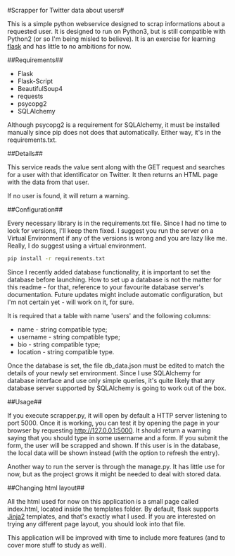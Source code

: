 #Scrapper for Twitter data about users#

This is a simple python webservice designed to scrap
informations about a requested user. It is designed to run on Python3,
but is still compatible with Python2 (or so I'm being misled to believe). 
It is an exercise for learning [flask][flask] and has little to no
ambitions for now.

##Requirements##
- Flask
- Flask-Script
- BeautifulSoup4
- requests
- psycopg2
- SQLAlchemy

Although psycopg2 is a requirement for SQLAlchemy, it must be installed manually
since pip does not does that automatically. Either way, it's in the requirements.txt.

##Details##

This service reads the value sent along with the GET request
and searches for a user with that identificator on Twitter.
It then returns an HTML page with the data from that user.

If no user is found, it will return a warning.

##Configuration##

Every necessary library is in the requirements.txt file. Since I had no time
to look for versions, I'll keep them fixed. I suggest you run the server on a
Virtual Environment if any of the versions is wrong and you are lazy like me.
Really, I do suggest using a virtual environment.

```sh
pip install -r requirements.txt
```

Since I recently added database functionality, it is important to set the database
before launching. How to set up a database is not the matter for this readme - for that,
reference to your favourite database server's documentation. Future updates might include
automatic configuration, but I'm not certain yet - will work on it, for sure.

It is required that a table with name 'users' and the following columns:
- name - string compatible type;
- username - string compatible type;
- bio - string compatible type;
- location - string compatible type.

Once the database is set, the file db\_data.json must be edited to match the details of
your newly set environment. Since I use SQLAlchemy for database interface and use only
simple queries, it's quite likely that any database server supported by SQLAlchemy is
going to work out of the box.

##Usage##

If you execute scrapper.py, it will open by default a HTTP server
listening to port 5000. Once it is working, you can test it by
opening the page in your browser by requesting http://127.0.0.1:5000.
It should return a warning saying that you should type in some username
and a form. If you submit the form, the user will be scrapped and shown.
If this user is in the database, the local data will be shown instead (with
the option to refresh the entry).

Another way to run the server is through the manage.py. It has little use
for now, but as the project grows it might be needed to deal with stored
data.

##Changing html layout##

All the html used for now on this application is a small page called
index.html, located inside the templates folder. By default, flask
supports [Jinja2][jinja2] templates, and that's exactly what I used. If you are
interested on trying any different page layout, you should look into
that file.

This application will be improved with time to include more features
(and to cover more stuff to study as well).

[flask]: http://flask.pocoo.org/
[jinja2]: http://jinja.pocoo.org/
